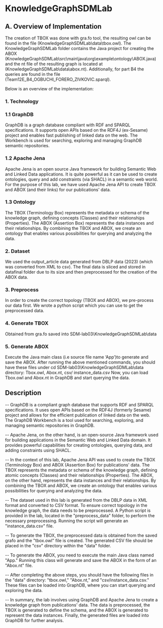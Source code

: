 # KnowledgeGraphSDMLab

## A. Overview of Implementation

The creation of TBOX was done with gra.fo tool, the resulting owl can be found in the file (KnowledgeGraphSDMLab\data\tbox.owl). The KnowledgeGraphSDMLab folder contains the Java project  for creating the ABOX (KnowledgeGraphSDMLab\src\main\java\org\example\ontology\ABOX.java) and the nt file of the resulting graph is located at (KnowledgeGraphSDMLab\data\abox.nt). Additionally, for part B4 the queries are found in the file (Team12E_B4_OGBUCHI_FORERO_ZIVKOVIC.sparql). 

Below is an overview of the implementation:

### 1. Technology

### 1.1 GraphDB

GraphDB is a graph database compliant with RDF and SPARQL specifications. It supports open APIs based on the RDF4J (ex-Sesame) project and enables fast publishing of linked data on the web. The Workbench is used for searching, exploring and managing GraphDB semantic repositories.

### 1.2 Apache Jena

Apache Jena is an open source Java framework for building Semantic Web and Linked Data applications. It is quite powerful as it can be used to create ontologies, query and add constraints (via SHACL) in a semantic web world. For the purpose of this lab, we have used Apache Jena API to create TBOX and ABOX (and their links) for our publications' data.

### 1.3 Ontology

The TBOX (Terminology Box) represents the metadata or schema of the knowledge graph, defining concepts (Classes) and their relationships (Properties).
The ABOX (Assertion Box) represents the data instances and their relationships. By combining the TBOX and ABOX, we create an ontology that enables various possibilities for querying and analyzing the data.

### 2. Dataset
We used the output_article data generated from DBLP data (2023) (which was converted from XML to csv). The final data is sliced and stored in datafinal folder due to its size and then preprocessed for the creation of the ABOX data.

### 3. Preprocess
In order to create the correct topology (TBOX and ABOX), we pre-process our data first. We wrote a python script which you can use to get the preprocessed data. 

### 4. Generate TBOX
Obtained from gra.fo saved into SDM-lab03\KnowledgeGraphSDMLab\data

### 5. Generate ABOX
Execute the Java main class (i.e source file name ‘App’)to generate and save the ABOX. After running the above mentioned commands, you should have these files under cd SDM-lab03\KnowledgeGraphSDMLab\data directory: Tbox.owl, Abox.nt, csv/ instance_data.csv
Now, you can load Tbox.owl and Abox.nt in GraphDB and start querying the data.

## Description

-- GraphDB is a compliant graph database that supports RDF and SPARQL specifications. It uses open APIs based on the RDF4J (formerly Sesame) project and allows for the efficient publication of linked data on the web. The GraphDB Workbench is a tool used for searching, exploring, and managing semantic repositories in GraphDB.

-- Apache Jena, on the other hand, is an open-source Java framework used for building applications in the Semantic Web and Linked Data domain. It provides powerful capabilities for creating ontologies, querying data, and adding constraints using SHACL.

-- In the context of this lab, Apache Jena API was used to create the TBOX (Terminology Box) and ABOX (Assertion Box) for publications' data. The TBOX represents the metadata or schema of the knowledge graph, defining atomic concepts (Classes) and their relationships (Properties). The ABOX, on the other hand, represents the data instances and their relationships. By combining the TBOX and ABOX, we create an ontology that enables various possibilities for querying and analyzing the data.

-- The dataset used in this lab is generated from the DBLP data in XML format and converted to CSV format. To ensure correct topology in the knowledge graph, the data needs to be preprocessed. A Python script is provided in the lab, located in the "preprocess_data" folder, to perform the necessary preprocessing. Running the script will generate an "instance_data.csv" file.

-- To generate the TBOX, the preprocessed data is obtained from the saved grafo and the "tbox.owl" file is created. The generated CSV file should be placed in the "csv" directory within the "data" folder.

-- To generate the ABOX, you need to execute the main Java class named "App." Running this class will generate and save the ABOX in the form of an "Abox.nt" file.

-- After completing the above steps, you should have the following files in the "data" directory: "tbox.owl," "Abox.nt," and "csv/instance_data.csv." These files can be loaded into GraphDB, where you can start querying and exploring the data.

-- In summary, the lab involves using GraphDB and Apache Jena to create a knowledge graph from publications' data. The data is preprocessed, the TBOX is generated to define the schema, and the ABOX is generated to represent the data instances. Finally, the generated files are loaded into GraphDB for further analysis.
